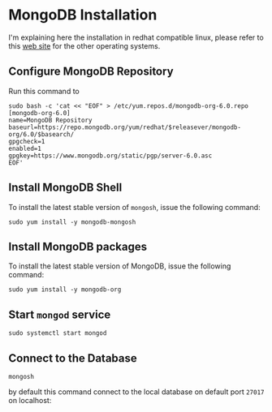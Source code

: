# MongoDB Installation

I'm explaining here the installation in redhat compatible linux, please refer to this [web site](https://www.mongodb.com/docs/mongodb-shell/install/) for the other operating systems.

## Configure MongoDB Repository
Run this command to 
```
sudo bash -c 'cat << "EOF" > /etc/yum.repos.d/mongodb-org-6.0.repo
[mongodb-org-6.0]
name=MongoDB Repository
baseurl=https://repo.mongodb.org/yum/redhat/$releasever/mongodb-org/6.0/$basearch/
gpgcheck=1
enabled=1
gpgkey=https://www.mongodb.org/static/pgp/server-6.0.asc
EOF'
```

## Install MongoDB Shell

To install the latest stable version of `mongosh`, issue the following command:
```
sudo yum install -y mongodb-mongosh
```
## Install MongoDB packages

To install the latest stable version of MongoDB, issue the following command:
```
sudo yum install -y mongodb-org

```

## Start `mongod` service
```
sudo systemctl start mongod
```

## Connect to the Database
```
mongosh
```
by default this command connect to the local database on default port `27017` on localhost:

